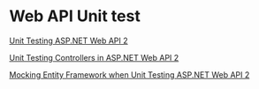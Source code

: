 ﻿# Web API Unit test

[Unit Testing ASP.NET Web API 2](https://docs.microsoft.com/en-us/aspnet/web-api/overview/testing-and-debugging/unit-testing-with-aspnet-web-api)

[Unit Testing Controllers in ASP.NET Web API 2](https://docs.microsoft.com/en-us/aspnet/web-api/overview/testing-and-debugging/unit-testing-controllers-in-web-api)

[Mocking Entity Framework when Unit Testing ASP.NET Web API 2](https://docs.microsoft.com/en-us/aspnet/web-api/overview/testing-and-debugging/mocking-entity-framework-when-unit-testing-aspnet-web-api-2)
